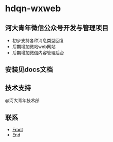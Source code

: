 # hdqn-wxweb

## 河大青年微信公众号开发与管理项目
- 初步支持各种消息类型回复
- 后期增加微站web网站
- 后期增加微信内容管理后台

## 安装见docs文档

## 技术支持
@河大青年技术部

## 联系
- [Front][1]
- [End][2]

[1]: http://github.com/namedaishubo
[2]: http://github.com/newtorn